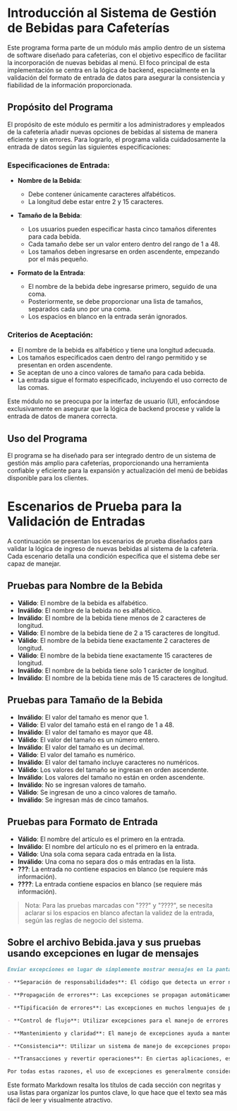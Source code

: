 # Introducción al Sistema de Gestión de Bebidas para Cafeterías

Este programa forma parte de un módulo más amplio dentro de un sistema de software diseñado para cafeterías, con el objetivo específico de facilitar la incorporación de nuevas bebidas al menú. El foco principal de esta implementación se centra en la lógica de backend, especialmente en la validación del formato de entrada de datos para asegurar la consistencia y fiabilidad de la información proporcionada.

## Propósito del Programa

El propósito de este módulo es permitir a los administradores y empleados de la cafetería añadir nuevas opciones de bebidas al sistema de manera eficiente y sin errores. Para lograrlo, el programa valida cuidadosamente la entrada de datos según las siguientes especificaciones:

### Especificaciones de Entrada:

- **Nombre de la Bebida**:
  - Debe contener únicamente caracteres alfabéticos.
  - La longitud debe estar entre 2 y 15 caracteres.

- **Tamaño de la Bebida**:
  - Los usuarios pueden especificar hasta cinco tamaños diferentes para cada bebida.
  - Cada tamaño debe ser un valor entero dentro del rango de 1 a 48.
  - Los tamaños deben ingresarse en orden ascendente, empezando por el más pequeño.

- **Formato de la Entrada**:
  - El nombre de la bebida debe ingresarse primero, seguido de una coma.
  - Posteriormente, se debe proporcionar una lista de tamaños, separados cada uno por una coma.
  - Los espacios en blanco en la entrada serán ignorados.

### Criterios de Aceptación:

- El nombre de la bebida es alfabético y tiene una longitud adecuada.
- Los tamaños especificados caen dentro del rango permitido y se presentan en orden ascendente.
- Se aceptan de uno a cinco valores de tamaño para cada bebida.
- La entrada sigue el formato especificado, incluyendo el uso correcto de las comas.

Este módulo no se preocupa por la interfaz de usuario (UI), enfocándose exclusivamente en asegurar que la lógica de backend procese y valide la entrada de datos de manera correcta.

## Uso del Programa

El programa se ha diseñado para ser integrado dentro de un sistema de gestión más amplio para cafeterías, proporcionando una herramienta confiable y eficiente para la expansión y actualización del menú de bebidas disponible para los clientes.


# Escenarios de Prueba para la Validación de Entradas

A continuación se presentan los escenarios de prueba diseñados para validar la lógica de ingreso de nuevas bebidas al sistema de la cafetería. Cada escenario detalla una condición específica que el sistema debe ser capaz de manejar.

## Pruebas para Nombre de la Bebida

- **Válido**: El nombre de la bebida es alfabético.
- **Inválido**: El nombre de la bebida no es alfabético.
- **Inválido**: El nombre de la bebida tiene menos de 2 caracteres de longitud.
- **Válido**: El nombre de la bebida tiene de 2 a 15 caracteres de longitud.
- **Válido**: El nombre de la bebida tiene exactamente 2 caracteres de longitud.
- **Válido**: El nombre de la bebida tiene exactamente 15 caracteres de longitud.
- **Inválido**: El nombre de la bebida tiene solo 1 carácter de longitud.
- **Inválido**: El nombre de la bebida tiene más de 15 caracteres de longitud.

## Pruebas para Tamaño de la Bebida

- **Inválido**: El valor del tamaño es menor que 1.
- **Válido**: El valor del tamaño está en el rango de 1 a 48.
- **Inválido**: El valor del tamaño es mayor que 48.
- **Válido**: El valor del tamaño es un número entero.
- **Inválido**: El valor del tamaño es un decimal.
- **Válido**: El valor del tamaño es numérico.
- **Inválido**: El valor del tamaño incluye caracteres no numéricos.
- **Válido**: Los valores del tamaño se ingresan en orden ascendente.
- **Inválido**: Los valores del tamaño no están en orden ascendente.
- **Inválido**: No se ingresan valores de tamaño.
- **Válido**: Se ingresan de uno a cinco valores de tamaño.
- **Inválido**: Se ingresan más de cinco tamaños.

## Pruebas para Formato de Entrada

- **Válido**: El nombre del artículo es el primero en la entrada.
- **Inválido**: El nombre del artículo no es el primero en la entrada.
- **Válido**: Una sola coma separa cada entrada en la lista.
- **Inválido**: Una coma no separa dos o más entradas en la lista.
- **???**: La entrada no contiene espacios en blanco (se requiere más información).
- **????**: La entrada contiene espacios en blanco (se requiere más información).

> Nota: Para las pruebas marcadas con "???" y "????", se necesita aclarar si los espacios en blanco afectan la validez de la entrada, según las reglas de negocio del sistema.




## Sobre el archivo Bebida.java y sus pruebas usando excepciones en lugar de mensajes


```markdown
Enviar excepciones en lugar de simplemente mostrar mensajes en la pantalla es una práctica común en la programación por varias razones importantes:

- **Separación de responsabilidades**: El código que detecta un error no siempre es el mismo que sabe cómo manejarlo adecuadamente. Las excepciones permiten que un método indique que ocurrió algo inesperado sin tener que preocuparse por cómo se manejará este problema. Así, el código que llama a este método puede elegir cómo responder a la excepción, lo que podría incluir mostrar un mensaje al usuario, intentar recuperarse del error o tal vez registrar el problema en un archivo de registro para futuras investigaciones.

- **Propagación de errores**: Las excepciones se propagan automáticamente hacia arriba en la pila de llamadas hasta que se encuentran con un bloque de captura (`catch`) que puede manejarlas. Esto significa que si una función `A` llama a `B` que a su vez llama a `C`, y `C` encuentra un error, `C` puede lanzar una excepción que será capturada por `A` o `B`, si así lo deciden, sin necesidad de que `B` sepa específicamente cómo manejar el error de `C`.

- **Tipificación de errores**: Las excepciones en muchos lenguajes de programación son objetos que pueden llevar consigo no solo un mensaje de error, sino también información adicional sobre el error. Además, al definir diferentes tipos de excepciones para diferentes tipos de errores, el código que maneja las excepciones puede tomar decisiones basadas en el tipo de error sin tener que analizar cadenas de texto.

- **Control de flujo**: Utilizar excepciones para el manejo de errores permite a los desarrolladores controlar el flujo del programa de manera más clara. En lugar de verificar constantemente si ocurrió un error después de cada llamada a función (lo que a menudo requiere muchos `if` o estructuras de control similares), el código puede seguir un camino "normal" sin interrupciones, hasta que algo sale mal.

- **Mantenimiento y claridad**: El manejo de excepciones ayuda a mantener el código limpio y claro. En lugar de mezclar la lógica de manejo de errores con la lógica empresarial principal, las excepciones permiten separarlas. Esto hace que el código sea más fácil de leer y mantener.

- **Consistencia**: Utilizar un sistema de manejo de excepciones proporciona una manera consistente de tratar con condiciones de error en todo el código, lo que facilita para otros desarrolladores entender y prever cómo se manejarán los errores.

- **Transacciones y revertir operaciones**: En ciertas aplicaciones, especialmente aquellas que involucran bases de datos o manipulación de archivos, un error en medio de una serie de operaciones puede requerir que todo el proceso se "deshaga" o revierta a su estado original. Las excepciones facilitan este tipo de manejo, permitiendo que los manejadores de excepciones realicen las operaciones de limpieza necesarias.

Por todas estas razones, el uso de excepciones es generalmente considerado una buena práctica en el diseño de software robusto y fácil de mantener.
```

Este formato Markdown resalta los títulos de cada sección con negritas y usa listas para organizar los puntos clave, lo que hace que el texto sea más fácil de leer y visualmente atractivo.
